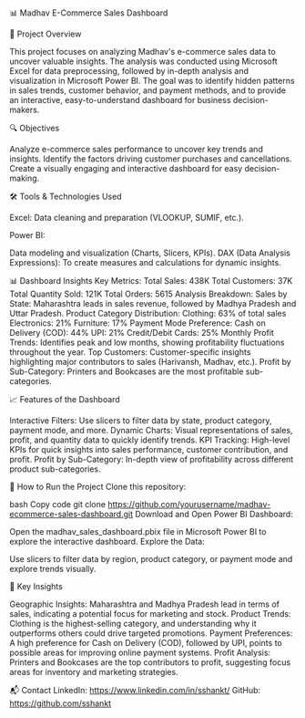 
📊 Madhav E-Commerce Sales Dashboard

📍 Project Overview

This project focuses on analyzing Madhav's e-commerce sales data to uncover valuable insights. The analysis was conducted using Microsoft Excel for data preprocessing, followed by in-depth analysis and visualization in Microsoft Power BI. The goal was to identify hidden patterns in sales trends, customer behavior, and payment methods, and to provide an interactive, easy-to-understand dashboard for business decision-makers.

🔍 Objectives

Analyze e-commerce sales performance to uncover key trends and insights.
Identify the factors driving customer purchases and cancellations.
Create a visually engaging and interactive dashboard for easy decision-making.

🛠️ Tools & Technologies Used

Excel:
Data cleaning and preparation (VLOOKUP, SUMIF, etc.).

Power BI:

Data modeling and visualization (Charts, Slicers, KPIs).
DAX (Data Analysis Expressions):
To create measures and calculations for dynamic insights.

📊 Dashboard Insights
Key Metrics:
Total Sales: 438K
Total Customers: 37K
Total Quantity Sold: 121K
Total Orders: 5615
Analysis Breakdown:
Sales by State:
Maharashtra leads in sales revenue, followed by Madhya Pradesh and Uttar Pradesh.
Product Category Distribution:
Clothing: 63% of total sales
Electronics: 21%
Furniture: 17%
Payment Mode Preference:
Cash on Delivery (COD): 44%
UPI: 21%
Credit/Debit Cards: 25%
Monthly Profit Trends:
Identifies peak and low months, showing profitability fluctuations throughout the year.
Top Customers:
Customer-specific insights highlighting major contributors to sales (Harivansh, Madhav, etc.).
Profit by Sub-Category:
Printers and Bookcases are the most profitable sub-categories.

📈 Features of the Dashboard

Interactive Filters:
Use slicers to filter data by state, product category, payment mode, and more.
Dynamic Charts:
Visual representations of sales, profit, and quantity data to quickly identify trends.
KPI Tracking:
High-level KPIs for quick insights into sales performance, customer contribution, and profit.
Profit by Sub-Category:
In-depth view of profitability across different product sub-categories.

🚀 How to Run the Project
Clone this repository:

bash
Copy code
git clone https://github.com/yourusername/madhav-ecommerce-sales-dashboard.git
Download and Open Power BI Dashboard:

Open the madhav_sales_dashboard.pbix file in Microsoft Power BI to explore the interactive dashboard.
Explore the Data:

Use slicers to filter data by region, product category, or payment mode and explore trends visually.

🔑 Key Insights

Geographic Insights: Maharashtra and Madhya Pradesh lead in terms of sales, indicating a potential focus for marketing and stock.
Product Trends: Clothing is the highest-selling category, and understanding why it outperforms others could drive targeted promotions.
Payment Preferences: A high preference for Cash on Delivery (COD), followed by UPI, points to possible areas for improving online payment systems.
Profit Analysis: Printers and Bookcases are the top contributors to profit, suggesting focus areas for inventory and marketing strategies.

📬 Contact
LinkedIn: https://www.linkedin.com/in/sshankt/
GitHub: https://github.com/sshankt

